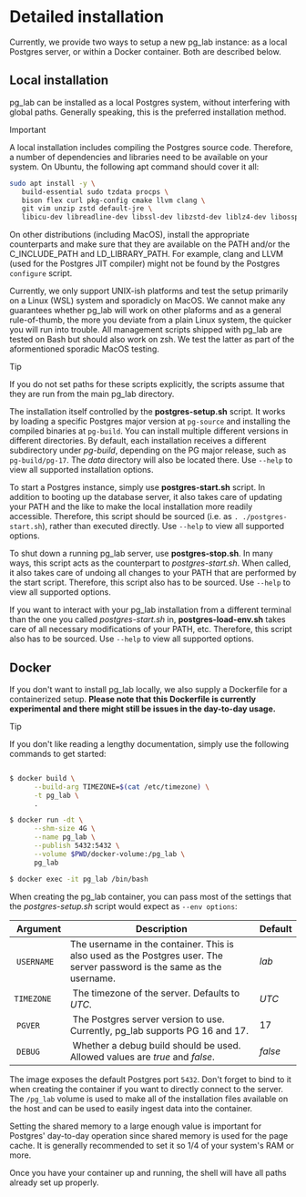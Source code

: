 # Detailed installation

Currently, we provide two ways to setup a new pg_lab instance: as a local Postgres server, or within a Docker container.
Both are described below.

## Local installation

pg_lab can be installed as a local Postgres system, without interfering with global paths.
Generally speaking, this is the preferred installation method.

> [!IMPORTANT]
> A local installation includes compiling the Postgres source code.
> Therefore, a number of dependencies and libraries need to be available on your system.
> On Ubuntu, the following apt command should cover it all:
> ```sh
> sudo apt install -y \
>    build-essential sudo tzdata procps \
>    bison flex curl pkg-config cmake llvm clang \
>    git vim unzip zstd default-jre \
>    libicu-dev libreadline-dev libssl-dev libzstd-dev liblz4-dev libossp-uuid-dev
> ```
> On other distributions (including MacOS), install the appropriate counterparts and make sure that they are available on
> the PATH and/or the C_INCLUDE_PATH and LD_LIBRARY_PATH.
> For example, clang and LLVM (used for the Postgres JIT compiler) might not be found by the Postgres `configure` script.

Currently, we only support UNIX-ish platforms and test the setup primarily on a Linux (WSL) system and sporadicly on MacOS.
We cannot make any guarantees whether pg_lab will work on other plaforms and as a general rule-of-thumb, the more you
deviate from a plain Linux system, the quicker you will run into trouble.
All management scripts shipped with pg_lab are tested on Bash but should also work on zsh.
We test the latter as part of the aformentioned sporadic MacOS testing.

> [!TIP]
> If you do not set paths for these scripts explicitly, the scripts assume that they are run from the main pg_lab
> directory.

The installation itself controlled by the **postgres-setup.sh** script.
It works by loading a specific Postgres major version at `pg-source` and installing the compiled binaries at `pg-build`.
You can install multiple different versions in different directories.
By default, each installation receives a different subdirectory under *pg-build*, depending on the PG major release, such
as `pg-build/pg-17`.
The *data* directory will also be located there.
Use `--help` to view all supported installation options.

To start a Postgres instance, simply use **postgres-start.sh** script.
In addition to booting up the database server, it also takes care of updating your PATH and the like to make the local
installation more readily accessible.
Therefore, this script should be sourced (i.e. as `. ./postgres-start.sh`), rather than executed directly.
Use `--help` to view all supported options.

To shut down a running pg_lab server, use **postgres-stop.sh**.
In many ways, this script acts as the counterpart to *postgres-start.sh*.
When called, it also takes care of undoing all changes to your PATH that are performed by the start script.
Therefore, this script also has to be sourced.
Use `--help` to view all supported options.

If you want to interact with your pg_lab installation from a different terminal than the one you called *postgres-start.sh*
in, **postgres-load-env.sh** takes care of all necessary modifications of your PATH, etc.
Therefore, this script also has to be sourced.
Use `--help` to view all supported options.

## Docker

If you don't want to install pg_lab locally, we also supply a Dockerfile for a containerized setup.
**Please note that this Dockerfile is currently experimental and there might still be issues in the day-to-day usage.**

> [!TIP]
> If you don't like reading a lengthy documentation, simply use the following commands to get started:
>
> ```sh
>
> $ docker build \
>       --build-arg TIMEZONE=$(cat /etc/timezone) \
>       -t pg_lab \
>       .
>
> $ docker run -dt \
>       --shm-size 4G \
>       --name pg_lab \
>       --publish 5432:5432 \
>       --volume $PWD/docker-volume:/pg_lab \
>       pg_lab
>
> $ docker exec -it pg_lab /bin/bash
>
> ```

When creating the pg_lab container, you can pass most of the settings that the *postgres-setup.sh* script would expect as
`--env options`:

| Argument | Description | Default |
|----------|-------------|---------|
| `USERNAME` | The username in the container. This is also used as the Postgres user. The server password is the same as the username. | *lab* |
| `TIMEZONE` | The timezone of the server. Defaults to *UTC*. | *UTC* |
| `PGVER` | The Postgres server version to use. Currently, pg_lab supports PG 16 and 17. | 17 |
| `DEBUG` | Whether a debug build should be used. Allowed values are *true* and *false*. | *false* |

The image exposes the default Postgres port `5432`.
Don't forget to bind to it when creating the container if you want to directly connect to the server.
The `/pg_lab` volume is used to make all of the installation files available on the host and can be used to easily ingest
data into the container.

Setting the shared memory to a large enough value is important for Postgres' day-to-day operation since shared memory is used
for the page cache. It is generally recommended to set it so 1/4 of your system's RAM or more.

Once you have your container up and running, the shell will have all paths already set up properly.
